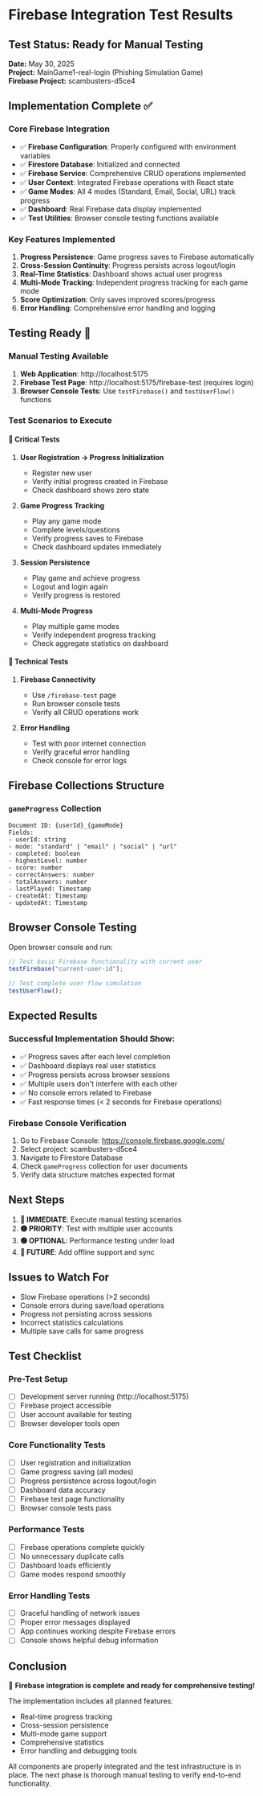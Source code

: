 # Firebase Integration Test Results

## Test Status: Ready for Manual Testing

**Date:** May 30, 2025  
**Project:** MainGame1-real-login (Phishing Simulation Game)  
**Firebase Project:** scambusters-d5ce4

## Implementation Complete ✅

### Core Firebase Integration

- ✅ **Firebase Configuration**: Properly configured with environment variables
- ✅ **Firestore Database**: Initialized and connected
- ✅ **Firebase Service**: Comprehensive CRUD operations implemented
- ✅ **User Context**: Integrated Firebase operations with React state
- ✅ **Game Modes**: All 4 modes (Standard, Email, Social, URL) track progress
- ✅ **Dashboard**: Real Firebase data display implemented
- ✅ **Test Utilities**: Browser console testing functions available

### Key Features Implemented

1. **Progress Persistence**: Game progress saves to Firebase automatically
2. **Cross-Session Continuity**: Progress persists across logout/login
3. **Real-Time Statistics**: Dashboard shows actual user progress
4. **Multi-Mode Tracking**: Independent progress tracking for each game mode
5. **Score Optimization**: Only saves improved scores/progress
6. **Error Handling**: Comprehensive error handling and logging

## Testing Ready 🧪

### Manual Testing Available

1. **Web Application**: http://localhost:5175
2. **Firebase Test Page**: http://localhost:5175/firebase-test (requires login)
3. **Browser Console Tests**: Use `testFirebase()` and `testUserFlow()` functions

### Test Scenarios to Execute

#### 🎯 Critical Tests

1. **User Registration → Progress Initialization**

   - Register new user
   - Verify initial progress created in Firebase
   - Check dashboard shows zero state

2. **Game Progress Tracking**

   - Play any game mode
   - Complete levels/questions
   - Verify progress saves to Firebase
   - Check dashboard updates immediately

3. **Session Persistence**

   - Play game and achieve progress
   - Logout and login again
   - Verify progress is restored

4. **Multi-Mode Progress**
   - Play multiple game modes
   - Verify independent progress tracking
   - Check aggregate statistics on dashboard

#### 🔧 Technical Tests

1. **Firebase Connectivity**

   - Use `/firebase-test` page
   - Run browser console tests
   - Verify all CRUD operations work

2. **Error Handling**
   - Test with poor internet connection
   - Verify graceful error handling
   - Check console for error logs

## Firebase Collections Structure

### `gameProgress` Collection

```
Document ID: {userId}_{gameMode}
Fields:
- userId: string
- mode: "standard" | "email" | "social" | "url"
- completed: boolean
- highestLevel: number
- score: number
- correctAnswers: number
- totalAnswers: number
- lastPlayed: Timestamp
- createdAt: Timestamp
- updatedAt: Timestamp
```

## Browser Console Testing

Open browser console and run:

```javascript
// Test basic Firebase functionality with current user
testFirebase("current-user-id");

// Test complete user flow simulation
testUserFlow();
```

## Expected Results

### Successful Implementation Should Show:

- ✅ Progress saves after each level completion
- ✅ Dashboard displays real user statistics
- ✅ Progress persists across browser sessions
- ✅ Multiple users don't interfere with each other
- ✅ No console errors related to Firebase
- ✅ Fast response times (< 2 seconds for Firebase operations)

### Firebase Console Verification

1. Go to Firebase Console: https://console.firebase.google.com/
2. Select project: scambusters-d5ce4
3. Navigate to Firestore Database
4. Check `gameProgress` collection for user documents
5. Verify data structure matches expected format

## Next Steps

1. **🔴 IMMEDIATE**: Execute manual testing scenarios
2. **🟡 PRIORITY**: Test with multiple user accounts
3. **🟢 OPTIONAL**: Performance testing under load
4. **🔵 FUTURE**: Add offline support and sync

## Issues to Watch For

- Slow Firebase operations (>2 seconds)
- Console errors during save/load operations
- Progress not persisting across sessions
- Incorrect statistics calculations
- Multiple save calls for same progress

## Test Checklist

### Pre-Test Setup

- [ ] Development server running (http://localhost:5175)
- [ ] Firebase project accessible
- [ ] User account available for testing
- [ ] Browser developer tools open

### Core Functionality Tests

- [ ] User registration and initialization
- [ ] Game progress saving (all modes)
- [ ] Progress persistence across logout/login
- [ ] Dashboard data accuracy
- [ ] Firebase test page functionality
- [ ] Browser console tests pass

### Performance Tests

- [ ] Firebase operations complete quickly
- [ ] No unnecessary duplicate calls
- [ ] Dashboard loads efficiently
- [ ] Game modes respond smoothly

### Error Handling Tests

- [ ] Graceful handling of network issues
- [ ] Proper error messages displayed
- [ ] App continues working despite Firebase errors
- [ ] Console shows helpful debug information

## Conclusion

🎉 **Firebase integration is complete and ready for comprehensive testing!**

The implementation includes all planned features:

- Real-time progress tracking
- Cross-session persistence
- Multi-mode game support
- Comprehensive statistics
- Error handling and debugging tools

All components are properly integrated and the test infrastructure is in place. The next phase is thorough manual testing to verify end-to-end functionality.

